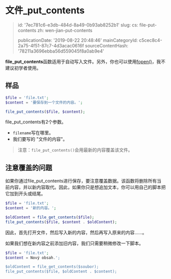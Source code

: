 文件_put_contents
===============

> id: '7ec781c6-e3db-484d-8a49-0b93ab8252b1'
> slug:
> 	cs: file-put-contents
> 	zh: wen-jian-put-contents
> 
> publicationDate: '2019-08-22 20:48:46'
> mainCategoryId: c5cec8c4-2a75-4f51-87c7-4d3acac0616f
> sourceContentHash: '78211a3696ebba56d559045f8a0ab9e4'

**file_put_contents**函数适用于自动写入文件。另外，你也可以使用<a href="/fopen">fopen()</a>，我不建议初学者使用。

样品
--------------------------

```php
$file = 'file.txt';
$content = '要保存到一个文件的内容。';

file_put_contents($file, $content);
```

file_put_contents有2个参数。

- `filename`写在哪里。
- 我们要写的 "文件的内容"。

> 注意：`file_put_contents()`会用最新的内容覆盖该文件。

注意覆盖的问题
--------------------------

如果你通过file_put_contents进行保存，要注意覆盖数据。该函数将删除所有当前内容，并以新内容取代。因此，如果你只是想追加文本，你可以用自己的脚本把它加到开头或结尾。

```php
$file = 'file.txt';
$content = '新的内容。';

$oldContent = file_get_contents($file);
file_put_contents($file, $content . $oldContent);
```

因此，首先打开文件，然后写入新的内容，然后再写入原来的内容......。

如果我们想在新内容之前添加旧内容，我们只需要稍微修改一下脚本。

```php
$file = 'file.txt';
$content = Nový obsah.';

$oldContent = file_get_contents($soubor);
file_put_contents($file, $oldContent . $content);
```
